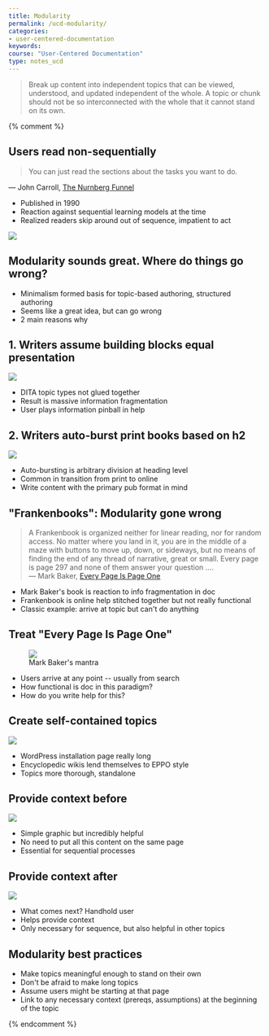 ```yaml
---
title: Modularity
permalink: /ucd-modularity/
categories:
- user-centered-documentation
keywords:
course: "User-Centered Documentation"
type: notes_ucd
---
```


> Break up content into independent topics that can be viewed, understood, and updated independent of the whole. A topic or chunk should not be so interconnected with the whole that it cannot stand on its own.

{% comment %}
## Users read non-sequentially

> You can just read the sections about the tasks you want to do. <br /></blockquote>
        &mdash; John Carroll, <a href="http://faculty.washington.edu/farkas/dfpubs/Farkas-Williams-CarrollsNurnbergFunnel.pdf">The Nurnberg Funnel</a>

* Published in 1990
* Reaction against sequential learning models at the time
* Realized readers skip around out of sequence, impatient to act

<img src="/user_centered_doc/media/rasters/trainwreck.jpg"/>

## Modularity sounds great. Where do things go wrong?

* Minimalism formed basis for topic-based authoring, structured authoring
* Seems like a great idea, but can go wrong
* 2 main reasons why

## 1. Writers assume building blocks equal presentation

<img src="/user_centered_doc/media/vectors/usercentered_buildingblocks.svg"/>

* DITA topic types not glued together
* Result is massive information fragmentation
* User plays information pinball in help

## 2. Writers auto-burst print books based on h2

<img src="/user_centered_doc/media/vectors/usercentered_booktoweb.svg"/>

* Auto-bursting is arbitrary division at heading level
* Common in transition from print to online
* Write content with the primary pub format in mind

## "Frankenbooks": Modularity gone wrong

> A Frankenbook is organized neither for linear reading, nor for random access. No matter where you land in it, you are in the middle of a maze with buttons to move up, down, or sideways, but no means of finding the end of any thread of narrative, great or small. Every page is page 297 and none of them answer your question .... <br/> &mdash; Mark Baker, <a href="http://everypageispageone.com/2012/02/24/frankenbooks-must-die-a-rant/">Every Page Is Page One</a>

* Mark Baker's book is reaction to info fragmentation in doc
* Frankenbook is online help stitched together but not really functional
* Classic example: arrive at topic but can't do anything

## Treat "Every Page Is Page One"

<figure><img src="/user_centered_doc/media/rasters/pageone.png"/><figcaption>Mark Baker's mantra</figcaption></figure>

* Users arrive at any point -- usually from search
* How functional is doc in this paradigm?
* How do you write help for this?
 
## Create self-contained topics

<a href="https://codex.wordpress.org/Installing_WordPress"><img class="shortened" src="/user_centered_doc/media/rasters/wordpress.png"/></a>

* WordPress installation page really long
* Encyclopedic wikis lend themselves to EPPO style 
* Topics more thorough, standalone


## Provide context before

<a href="http://docs.aws.amazon.com/AmazonS3/latest/gsg/PuttingAnObjectInABucket.html"><img src="/user_centered_doc/media/rasters/aws.png" /></a>

* Simple graphic but incredibly helpful
* No need to put all this content on the same page
* Essential for sequential processes

## Provide context after

<a href="https://www.firebase.com/docs/web/guide/saving-data.html"><img src="/user_centered_doc/media/rasters/firebase.png" /></a>

* What comes next? Handhold user
* Helps provide context
* Only necessary for sequence, but also helpful in other topics

## Modularity best practices

* Make topics meaningful enough to stand on their own
* Don't be afraid to make long topics
* Assume users might be starting at that page
* Link to any necessary context (prereqs, assumptions) at the beginning of the topic

{% endcomment %}
